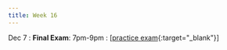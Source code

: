 ```yaml
---
title: Week 16
---
```


Dec 7
: **Final Exam**: 7pm-9pm
  : \[[practice exam](www.shortl.io/csci100-final-exam-review){:target="_blank"}\]
